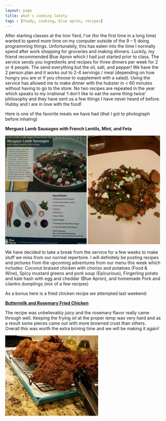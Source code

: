 ```yaml
---
layout: page
title: what's cooking lately
tags : [foody, cooking, blue apron, recipes]
---
```


After starting classes at the Iron Yard, I’ve (for the first time in a long time) wanted to spend more time on my computer outside of the 9 – 5 doing programming things.  Unfortunately, this has eaten into the time I normally spend after work shopping for groceries and making dinners.  Luckily, my friend recommended Blue Apron which I had just started prior to class.  The service sends you ingredients and recipes for three dinners per week for 2 or 4 people.  The send everything but the oil, salt, and pepper!  We have the 2 person plan and it works out to 2-4 servings / meal (depending on how hungry you are or if you choose to supplement with a salad).  Using the service has allowed me to make dinner with the hubster in < 60 minutes without having to go to the store.  No two recipes are repeated in the year which speaks to my irrational ‘I don’t like to eat the same thing twice’ philosophy and they have sent us a few things I have never heard of before.  Hubby and I are in love with the food!

Here is one of the favorite meals we have had (that I got to photograph before inhaling)

**Merguez Lamb Sausages with French Lentils, Mint, and Feta**

<img class="inline-img" src="/public/pix/lamb_recipe.jpg" 
alt="recipe" max-width="50%" height="350px" border="0" />
<img class="inline-img" src="/public/pix/lamb_finished.jpg" 
alt="finished dish" max-width="50%" height="350px" border="0" />


We have decided to take a break from the service for a few weeks to make stuff we miss from our normal repertoire.  I will definitely be posting recipes and pictures from the upcoming adventures from our menu this week which includes: Coconut braised chicken with chorizo and potatoes (Food & Wine), Spicy mustard greens and pork soup (Epicurious), Fingerling potato and kale hash with egg and cheddar (Blue Apron), and homemade Pork and cilantro dumplings (mix of a few recipes)

As a bonus here is a fried chicken recipe we attempted last weekend:

**[Buttermilk and Rosemary Fried Chicken](http://food52.com/recipes/19368-michael-ruhlman-s-rosemary-brined-buttermilk-fried-chicken)**

The recipe was unbelievably juicy and the rosemary flavor really came through well.  Keeping the frying oil at the proper temp was very hard and as a result some pieces came out with more browned crust than others.  Overall this was worth the extra brining time and we will be making it again!

![Buttermilk Fried Chicken](/public/pix/fried_chicken.jpeg)